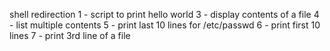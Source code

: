 shell redirection
1 - script to print hello world
3 - display contents of a file
4 - list multiple contents
5 - print last 10 lines for /etc/passwd
6 - print first 10 lines
7 - print 3rd line of a file
